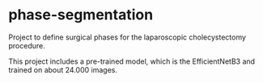 # phase-segmentation
Project to define surgical phases for the laparoscopic cholecystectomy procedure.

This project includes a pre-trained model, which is the EfficientNetB3 and trained on about 24.000 images.

